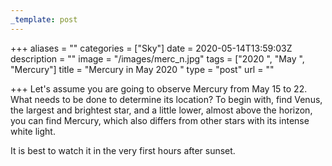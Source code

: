 ```yaml
---
_template: post
---
```



+++
aliases = ""
categories = ["Sky"]
date = 2020-05-14T13:59:03Z
description = ""
image = "/images/merc_n.jpg"
tags = ["2020 ", "May ", "Mercury"]
title = "Mercury in May 2020 "
type = "post"
url = ""

+++
Let's assume you are going to observe Mercury from May 15 to 22. What needs to be done to determine its location? To begin with, find Venus, the largest and brightest star, and a little lower, almost above the horizon, you can find Mercury, which also differs from other stars with its intense white light.  
  
It is best to watch it in the very first hours after sunset.
